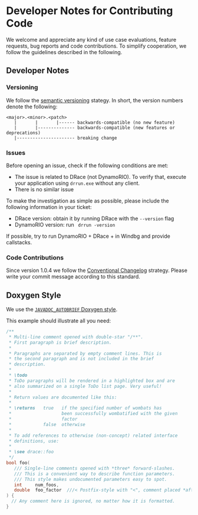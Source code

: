 # Developer Notes for Contributing Code

We welcome and appreciate any kind of use case evaluations, feature requests,
bug reports and code contributions. To simplify cooperation, we follow the
guidelines described in the following.

## Developer Notes

### Versioning

We follow the [semantic versioning](https://semver.org/) stategy. In short, the version numbers denote the following:

```
<major>.<minor>.<patch>
   |       |       |------ backwards-compatible (no new feature)
   |       |-------------- backwards-compatible (new features or deprecations)
   |---------------------- breaking change
```

### Issues

Before opening an issue, check if the following conditions are met:

- The issue is related to DRace (not DynamoRIO). To verify that, execute your application using `drrun.exe` without any client.
- There is no similar issue

To make the investigation as simple as possible, please include the following information in your ticket:

- DRace version: obtain it by running DRace with the `--version` flag
- DynamoRIO version: run ` drrun -version`

If possible, try to run DynamoRIO + DRace + <App> in Windbg and provide callstacks.

### Code Contributions

Since version 1.0.4 we follow the [Conventional Changelog](https://www.conventionalcommits.org/en/) strategy.
Please write your commit message according to this standard.

## Doxygen Style

We use the
[`JAVADOC_AUTOBRIEF` Doxygen style](http://www.stack.nl/~dimitri/doxygen/manual/docblocks.html).

This example should illustrate all you need:

```c++
/**
 * Multi-line comment opened with double-star "/**".
 * First paragraph is brief description.
 *
 * Paragraphs are separated by empty comment lines. This is
 * the second paragraph and is not included in the brief
 * description.
 *
 * \todo
 * ToDo paragraphs will be rendered in a highlighted box and are
 * also summarized on a single ToDo list page. Very useful!
 *
 * Return values are documented like this:
 * 
 * \returns   true   if the specified number of wombats has
 *                   been successfully wombatified with the given
 *                   factor
 *            false  otherwise
 *
 * To add references to otherwise (non-concept) related interface
 * definitions, use:
 *
 * \see drace::foo
 */
bool foo(
   /// Single-line comments opened with *three* forward-slashes.
   /// This is a convenient way to describe function parameters.
   /// This style makes undocumented parameters easy to spot.
   int     num_foos,
   double  foo_factor  ///< Postfix-style with "<", comment placed *after* described parameter
) {
  // Any comment here is ignored, no matter how it is formatted.
}
```
